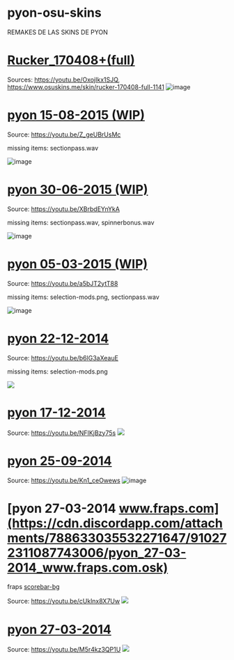 # pyon-osu-skins
REMAKES DE LAS SKINS DE PYON

# [Rucker_170408+(full)](https://github.com/hinami-chi/pyon-osu-skins/raw/main/Rucker_170408%2B(full).osk)
Sources: https://youtu.be/OxojIkx1SJQ, https://www.osuskins.me/skin/rucker-170408-full-1141
![image](https://user-images.githubusercontent.com/47835359/142733615-f11c09ca-0c31-43eb-b800-1a6d4e36e045.png)

# [pyon 15-08-2015 (WIP)](https://github.com/hinami-chi/pyon-osu-skins/raw/main/pyon%2015-08-2015.osk)
Source: https://youtu.be/Z_geUBrUsMc

missing items: sectionpass.wav

![image](https://user-images.githubusercontent.com/47835359/142480277-e5dde768-cf61-4a7e-b713-ba84454ab2f3.png)


# [pyon 30-06-2015 (WIP)](https://github.com/hinami-chi/pyon-osu-skins/raw/main/pyon%2030-06-2015.osk)
Source: https://youtu.be/XBrbdEYnYkA

missing items: sectionpass.wav, spinnerbonus.wav

![image](https://user-images.githubusercontent.com/47835359/142348617-285adee0-e102-4f96-aaa4-d98a05d453e2.png)

# [pyon 05-03-2015 (WIP)](https://github.com/hinami-chi/pyon-osu-skins/raw/main/pyon%2005-03-2015.osk)
Source: https://youtu.be/a5bJT2ytT88

missing items: selection-mods.png, sectionpass.wav

![image](https://user-images.githubusercontent.com/47835359/142354554-6c5c9ac0-f479-40f6-9c68-f02df74bf091.png)

# [pyon 22-12-2014](https://github.com/hinami-chi/pyon-osu-skins/raw/main/pyon%2022-12-2014.osk)
Source: https://youtu.be/b6lG3aXeauE

missing items: selection-mods.png

![](https://user-images.githubusercontent.com/47835359/142238084-bd88884b-f014-4bc2-865f-c7e50fabd6ce.png)

# [pyon 17-12-2014](https://cdn.discordapp.com/attachments/794903981340098560/910544856387043398/pyon_17-12-2014.osk)
Source: https://youtu.be/NFIKjBzy75s
![](https://cdn.discordapp.com/attachments/794903981340098560/910545369023250482/unknown.png)

# [pyon 25-09-2014](https://github.com/hinami-chi/pyon-osu-skins/raw/main/pyon%2025-09-2014.osk)
Source: https://youtu.be/Kn1_ceOwews
![image](https://user-images.githubusercontent.com/47835359/142479782-b0100592-7cd0-4f48-9887-2f9d62de5e8b.png)

# [pyon 27-03-2014 www.fraps.com](https://cdn.discordapp.com/attachments/788633035532271647/910272311087743006/pyon_27-03-2014_www.fraps.com.osk)
fraps [scorebar-bg](https://cdn.discordapp.com/attachments/788623051477614604/910272553870831706/unknown.png)

Source: https://youtu.be/cUklnx8X7Uw
![](https://cdn.discordapp.com/attachments/788623051477614604/910269041799741450/unknown.png)

# [pyon 27-03-2014](https://cdn.discordapp.com/attachments/788633035532271647/910268635816296528/pyon_27-03-2014.osk)
Source: https://youtu.be/M5r4kz3QP1U
![](https://cdn.discordapp.com/attachments/788623051477614604/910268755588816966/A83dmfFWjMaWAAAAAElFTkSuQmCC.png)
